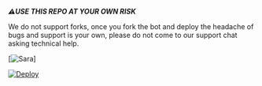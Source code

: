 

***⚠️USE THIS REPO AT YOUR OWN RISK***


We do not support forks, once you fork the bot and deploy the headache of bugs and support is your own, please do not come to our support chat asking technical help.



 


 
 





[![Sara](https://telegra.ph/file/58c0a7cbd428fecc0cd32.jpg)]





[![Deploy](https://www.herokucdn.com/deploy/button.svg)](https://heroku.com/deploy?template=https://github.com/Lazybotk/Lazykilller.git)

